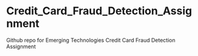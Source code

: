 # Credit_Card_Fraud_Detection_Assignment
Github repo for Emerging Technologies Credit Card Fraud Detection Assignment
